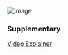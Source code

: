 ![image](https://github.com/rajdyp/rajdyp.github.io/assets/15313631/ca3e5fe3-dec9-4959-9118-d446892fde62)

### Supplementary
[Video Explainer](https://www.youtube.com/watch?v=j9QmMEWmcfo)
